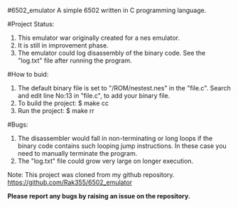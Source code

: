 #6502_emulator
A simple 6502 written in C programming language.

#Project Status:
1. This emulator war originally created for a nes emulator.
2. It is still in improvement phase.
3. The emulator could log disassembly of the binary code.
See the "log.txt" file after running the program.

#How to buid:
1. The default binary file is set to "/ROM/nestest.nes" in the "file.c".
Search and edit line No:13 in "file.c", to add your binary file.
2. To build the project:
$ make cc
3. Run the project:
$ make rr

#Bugs:
1. The disassembler would fall in non-terminating or long loops if the binary code contains such looping jump instructions.
In these case you need to manually terminate the program.
2. The "log.txt" file could grow very large on longer execution.

Note: This project was cloned from my github repository. https://github.com/Rak355/6502_emulator

**Please report any bugs by raising an issue on the repository.**
